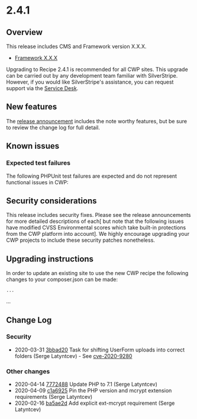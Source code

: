 # 2.4.1

## Overview

This release includes CMS and Framework version X.X.X.

- [Framework X.X.X](#)

Upgrading to Recipe 2.4.1 is recommended for all CWP sites. This upgrade can be carried out by any development team familiar with SilverStripe. However, if you would like SilverStripe's assistance, you can request support via the [Service Desk](https://www.cwp.govt.nz/service-desk/new-request/).

## New features

The [release announcement](#) includes the note worthy features, but be sure to review the change log for full detail.


## Known issues


### Expected test failures

The following PHPUnit test failures are expected and do not represent functional issues in CWP:


## Security considerations

This release includes  security fixes. Please see the release announcements for more detailed descriptions of each[ but note that the following issues have modified CVSS Environmental scores which take built-in protections from the CWP platform into account]. We highly encourage upgrading your CWP projects to include these security patches nonetheless.


## Upgrading instructions

In order to update an existing site to use the new CWP recipe the following changes to your composer.json can be made:

```
...
```


...

<!--- Changes below this line will be automatically regenerated -->



## Change Log

### Security

 * 2020-03-31 [3bbad20](https://github.com/silverstripe/silverstripe-userforms/commit/3bbad2044279ade5e5a5d0ae1822bafe479f8a26) Task for shifting UserForm uploads into correct folders (Serge Latyntcev) - See [cve-2020-9280](https://www.silverstripe.org/download/security-releases/cve-2020-9280)

### Other changes

 * 2020-04-14 [7772488](https://github.com/silverstripe/cwp-recipe-kitchen-sink/commit/77724882dcad85a4f7737816b7993b83d7c0f6cb) Update PHP to 7.1 (Serge Latyntcev)
 * 2020-04-09 [c1a6925](https://github.com/silverstripe/cwp-recipe-kitchen-sink/commit/c1a6925a99d7f125b8cf4fc7312c7a8b3aabb226) Pin the PHP version and mcrypt extension requirements (Serge Latyntcev)
 * 2020-02-16 [ba5ae2d](https://github.com/silverstripe/cwp-recipe-kitchen-sink/commit/ba5ae2d0024ce3ae203a25981780f30b609b2080) Add explicit ext-mcrypt requirement (Serge Latyntcev)


<!--- Changes above this line will be automatically regenerated -->
